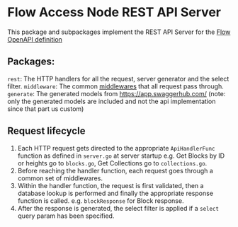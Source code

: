 # Flow Access Node REST API Server

This package and subpackages implement the REST API Server for the [Flow OpenAPI definition](https://github.com/onflow/flow/blob/master/openapi/access.yaml)

## Packages:

`rest`: The HTTP handlers for all the request, server generator and the select filter.
`middleware`: The common [middlewares](https://github.com/gorilla/mux#middleware) that all request pass through.
`generate`: The generated models from https://app.swaggerhub.com/ (note: only the generated models are included and not the api implementation since that part us custom)


## Request lifecycle

1. Each HTTP request gets directed to the appropriate `ApiHandlerFunc` function as defined in `server.go` at server startup e.g. Get Blocks by ID or heights go to `blocks.go`, Get Collections go to `collections.go`.
2. Before reaching the handler function, each request goes through a common set of middlewares.
3. Within the handler function, the request is first validated, then a database lookup is performed and finally the appropriate response function is called. e.g. `blockResponse` for Block response.
4. After the response is generated, the select filter is applied if a `select` query param has been specified.

